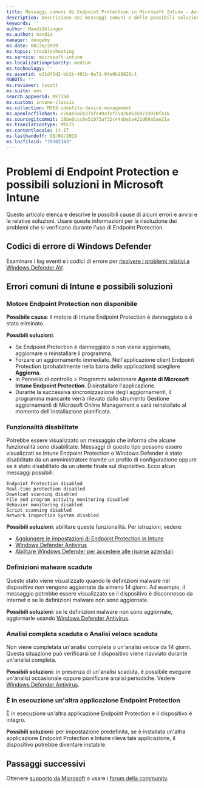 ```yaml
---
title: Messaggi comuni di Endpoint Protection in Microsoft Intune - Azure | Microsoft Docs
description: Descrizione dei messaggi comuni e delle possibili soluzioni durante l'utilizzo e la risoluzione dei problemi di Endpoint Protection e Windows Defender in Microsoft Intune.
keywords: ''
author: MandiOhlinger
ms.author: mandia
manager: dougeby
ms.date: 08/26/2019
ms.topic: troubleshooting
ms.service: microsoft-intune
ms.localizationpriority: medium
ms.technology: ''
ms.assetid: e31df2d2-bb1b-491b-9a71-04e0b18829c1
ROBOTS: ''
ms.reviewer: tscott
ms.suite: ems
search.appverid: MET150
ms.custom: intune-classic
ms.collection: M365-identity-device-management
ms.openlocfilehash: c76466acb375fe49afefc542606350733970f416
ms.sourcegitcommit: 18be0ccc6e51073af32c44abeba421d69a5ae21a
ms.translationtype: MTE75
ms.contentlocale: it-IT
ms.lasthandoff: 09/04/2019
ms.locfileid: "70302343"
---
```

# <a name="endpoint-protection-issues-and-possible-solutions-in-microsoft-intune"></a>Problemi di Endpoint Protection e possibili soluzioni in Microsoft Intune

Questo articolo elenca e descrive le possibili cause di alcuni errori e avvisi e le relative soluzioni. Usare queste informazioni per la risoluzione dei problemi che si verificano durante l'uso di Endpoint Protection.

## <a name="windows-defender-error-codes"></a>Codici di errore di Windows Defender

Esaminare i log eventi e i codici di errore per [risolvere i problemi relativi a Windows Defender AV](https://docs.microsoft.com/windows/security/threat-protection/windows-defender-antivirus/troubleshoot-windows-defender-antivirus).

## <a name="common-intune-errors-and-possible-resolutions"></a>Errori comuni di Intune e possibili soluzioni

### <a name="endpoint-protection-engine-unavailable"></a>Motore Endpoint Protection non disponibile

**Possibile causa**: il motore di Intune Endpoint Protection è danneggiato o è stato eliminato.

**Possibili soluzioni**:

- Se Endpoint Protection è danneggiato o non viene aggiornato, aggiornare o reinstallare il programma.
- Forzare un aggiornamento immediato. Nell'applicazione client Endpoint Protection (probabilmente nella barra delle applicazioni) scegliere **Aggiorna**.
- In Pannello di controllo > Programmi selezionare **Agente di Microsoft Intune Endpoint Protection**. Disinstallare l'applicazione.
- Durante la successiva sincronizzazione degli aggiornamenti, il programma mancante verrà rilevato dallo strumento Gestione aggiornamenti di Microsoft Online Management e sarà reinstallato al momento dell'installazione pianificata.

### <a name="features-are-disabled"></a>Funzionalità disabilitate

Potrebbe essere visualizzato un messaggio che informa che alcune funzionalità sono disabilitate. Messaggi di questo tipo possono essere visualizzati se Intune Endpoint Protection o Windows Defender è stato disabilitato da un amministratore tramite un profilo di configurazione oppure se è stato disabilitato da un utente finale sul dispositivo. Ecco alcun messaggi possibili:

`Endpoint Protection disabled`  
`Real-time protection disabled`  
`Download scanning disabled`  
`File and program activity monitoring disabled`  
`Behavior monitoring disabled`  
`Script scanning disabled`  
`Network Inspection System disabled`  

**Possibili soluzioni**: abilitare queste funzionalità. Per istruzioni, vedere:

- [Aggiungere le impostazioni di Endpoint Protection in Intune](endpoint-protection-configure.md)
- [Windows Defender Antivirus](device-restrictions-windows-10.md#microsoft-defender-antivirus)
- [Abilitare Windows Defender per accedere alle risorse aziendali](/intune-user-help/turn-on-defender-windows)

### <a name="malware-definitions-out-of-date"></a>Definizioni malware scadute

Questo stato viene visualizzato quando le definizioni malware nel dispositivo non vengono aggiornate da almeno 14 giorni. Ad esempio, il messaggio potrebbe essere visualizzato se il dispositivo è disconnesso da Internet o se le definizioni malware non sono aggiornate.

**Possibili soluzioni**: se le definizioni malware non sono aggiornate, aggiornarle usando [Windows Defender Antivirus](device-restrictions-windows-10.md#microsoft-defender-antivirus).

### <a name="full-scan-overdue-or-quick-scan-overdue"></a>Analisi completa scaduta o Analisi veloce scaduta

Non viene completata un'analisi completa o un'analisi veloce da 14 giorni. Questa situazione può verificarsi se il dispositivo viene riavviato durante un'analisi completa.

**Possibili soluzioni**: in presenza di un'analisi scaduta, è possibile eseguire un'analisi occasionale oppure pianificare analisi periodiche. Vedere [Windows Defender Antivirus](device-restrictions-windows-10.md#microsoft-defender-antivirus).

### <a name="another-endpoint-protection-application-running"></a>È in esecuzione un'altra applicazione Endpoint Protection

È in esecuzione un'altra applicazione Endpoint Protection e il dispositivo è integro.

**Possibili soluzioni**: per impostazione predefinita, se è installata un'altra applicazione Endpoint Protection e Intune rileva tale applicazione, il dispositivo potrebbe diventare instabile.

## <a name="next-steps"></a>Passaggi successivi

Ottenere [supporto da Microsoft](get-support.md) o usare i [forum della community](https://social.technet.microsoft.com/Forums/en-US/home?category=microsoftintune).
